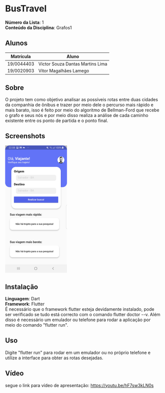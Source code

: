 # BusTravel

**Número da Lista**: 1<br>
**Conteúdo da Disciplina**: Grafos1<br>

## Alunos
|Matrícula | Aluno |
| -- | -- |
| 19/0044403  |  Victor Souza Dantas Martins Lima |
| 19/0020903  |  Vitor Magalhães Lamego |

## Sobre 
O projeto tem como objetivo analisar as possíveis rotas entre duas cidades da companhia de ônibus e trazer por meio dele o percurso mais rápido e mais barato, isso é feito por meio do algoritmo de Bellman-Ford que recebe o grafo e seus nós e por meio disso realiza a análise de cada caminho existente entre os ponto de partida e o ponto final.

## Screenshots
<img src="/prints/print2.jpg" alt="drawing" width="200"/>

## Instalação 
**Linguagem**: Dart<br>
**Framework**: Flutter<br>
É necessário que o framework flutter esteja devidamente instalado, pode ser verificado se tudo está correcto com o comando flutter doctor --v. Além disso é necessário um emulador ou telefone para rodar a aplicação por meio do comando "flutter run".

## Uso 
Digite "flutter run" para rodar em um emulador ou no próprio telefone e utilize a interface para obter as rotas desejadas.

## Vídeo

segue o link para vídeo de apresentação: https://youtu.be/hF7sw3kLN0s



